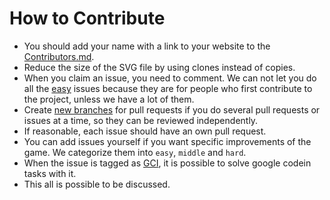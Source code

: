 How to Contribute
=================

- You should add your name with a link to your website to the [Contributors.md](./Contributors.md).
- Reduce the size of the SVG file by using clones instead of copies.
- When you claim an issue, you need to comment. We can not let you do all the [easy](https://github.com/fossasia/flappy-svg/issues?utf8=%E2%9C%93&q=is%3Aopen+label%3Aeasy+label%3Agci) issues because they are for people who first contribute to the project, unless we have a lot of them.
- Create [new branches](http://www.git-scm.com/book/en/v2/Git-Branching-Basic-Branching-and-Merging) for pull requests if you do several pull requests or issues at a time, so they can be reviewed independently.
- If reasonable, each issue should have an own pull request.
- You can add issues yourself if you want specific improvements of the game. We categorize them into `easy`, `middle` and `hard`.
- When the issue is tagged as [GCI](https://github.com/fossasia/flappy-svg/labels/GCI), it is possible to solve google codein tasks with it. 
- This all is possible to be discussed.
